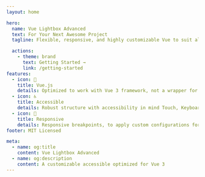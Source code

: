 ```yaml
---
layout: home

hero:
  name: Vue Lightbox Advanced
  text: For Your Next Awesome Project
  tagline: Flexible, responsive, and highly customizable Vue to suit almost all your use cases

  actions:
    - theme: brand
      text: Getting Started →
      link: /getting-started
features:
  - icon: 🧁
    title: Vue.js
    details: Optimized to work with Vue 3 framework, not a wrapper for another library.
  - icon: ♿
    title: Accessible
    details: Robust structure with accessibility in mind Touch, Keyboard, Mouse Wheel, and Navigation support.
  - icon: 📱
    title: Responsive
    details: Responsive breakpoints, to apply custom configurations for each screen size.
footer: MIT Licensed

meta:
  - name: og:title
    content: Vue Lightbox Advanced
  - name: og:description
    content: A customizable accessible optimized for Vue 3
---
```

